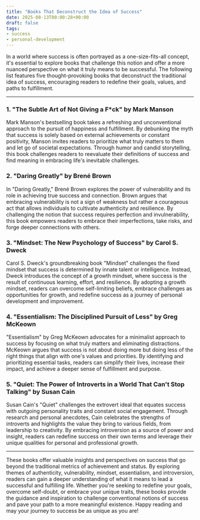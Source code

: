 ```yaml
---
title: "Books That Deconstruct the Idea of Success"
date: 2025-08-13T00:00:28+00:00
draft: false
tags:
- success
- personal-development
---
```


In a world where success is often portrayed as a one-size-fits-all concept, it's essential to explore books that challenge this notion and offer a more nuanced perspective on what it truly means to be successful. The following list features five thought-provoking books that deconstruct the traditional idea of success, encouraging readers to redefine their goals, values, and paths to fulfillment.

---

### 1. "The Subtle Art of Not Giving a F*ck" by Mark Manson

Mark Manson's bestselling book takes a refreshing and unconventional approach to the pursuit of happiness and fulfillment. By debunking the myth that success is solely based on external achievements or constant positivity, Manson invites readers to prioritize what truly matters to them and let go of societal expectations. Through humor and candid storytelling, this book challenges readers to reevaluate their definitions of success and find meaning in embracing life's inevitable challenges.

### 2. "Daring Greatly" by Brené Brown

In "Daring Greatly," Brené Brown explores the power of vulnerability and its role in achieving true success and connection. Brown argues that embracing vulnerability is not a sign of weakness but rather a courageous act that allows individuals to cultivate authenticity and resilience. By challenging the notion that success requires perfection and invulnerability, this book empowers readers to embrace their imperfections, take risks, and forge deeper connections with others.

### 3. "Mindset: The New Psychology of Success" by Carol S. Dweck

Carol S. Dweck's groundbreaking book "Mindset" challenges the fixed mindset that success is determined by innate talent or intelligence. Instead, Dweck introduces the concept of a growth mindset, where success is the result of continuous learning, effort, and resilience. By adopting a growth mindset, readers can overcome self-limiting beliefs, embrace challenges as opportunities for growth, and redefine success as a journey of personal development and improvement.

### 4. "Essentialism: The Disciplined Pursuit of Less" by Greg McKeown

"Essentialism" by Greg McKeown advocates for a minimalist approach to success by focusing on what truly matters and eliminating distractions. McKeown argues that success is not about doing more but doing less of the right things that align with one's values and priorities. By identifying and prioritizing essential tasks, readers can simplify their lives, increase their impact, and achieve a deeper sense of fulfillment and purpose.

### 5. "Quiet: The Power of Introverts in a World That Can't Stop Talking" by Susan Cain

Susan Cain's "Quiet" challenges the extrovert ideal that equates success with outgoing personality traits and constant social engagement. Through research and personal anecdotes, Cain celebrates the strengths of introverts and highlights the value they bring to various fields, from leadership to creativity. By embracing introversion as a source of power and insight, readers can redefine success on their own terms and leverage their unique qualities for personal and professional growth.

---

These books offer valuable insights and perspectives on success that go beyond the traditional metrics of achievement and status. By exploring themes of authenticity, vulnerability, mindset, essentialism, and introversion, readers can gain a deeper understanding of what it means to lead a successful and fulfilling life. Whether you're seeking to redefine your goals, overcome self-doubt, or embrace your unique traits, these books provide the guidance and inspiration to challenge conventional notions of success and pave your path to a more meaningful existence. Happy reading and may your journey to success be as unique as you are!